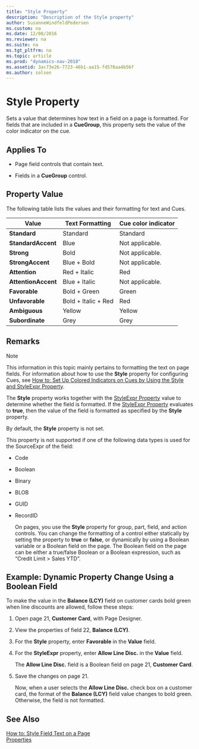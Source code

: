 ```yaml
---
title: "Style Property"
description: "Description of the Style property"
author: SusanneWindfeldPedersen
ms.custom: na
ms.date: 12/08/2016
ms.reviewer: na
ms.suite: na
ms.tgt_pltfrm: na
ms.topic: article
ms.prod: "dynamics-nav-2018"
ms.assetid: 3ac73e26-7723-46b1-aa15-fd578aa4b56f
ms.author: solsen
---
```

# Style Property
Sets a value that determines how text in a field on a page is formatted. For fields that are included in a **CueGroup**, this property sets the value of the color indicator on the cue.  

## Applies To  

-   Page field controls that contain text.  

-   Fields in a **CueGroup** control.  

## Property Value  
 The following table lists the values and their formatting for text and Cues.  

|Value|Text Formatting|Cue color indicator|  
|-----------|---------------------|-------------------------|  
|**Standard**|Standard|Standard|  
|**StandardAccent**|Blue|Not applicable.|  
|**Strong**|Bold|Not applicable.|  
|**StrongAccent**|Blue + Bold|Not applicable.|  
|**Attention**|Red + Italic|Red|  
|**AttentionAccent**|Blue + Italic|Not applicable.|  
|**Favorable**|Bold + Green|Green|  
|**Unfavorable**|Bold + Italic + Red|Red|  
|**Ambiguous**|Yellow|Yellow|  
|**Subordinate**|Grey|Grey|  

## Remarks  

> [!NOTE]  
>  This information in this topic mainly pertains to formatting the text on page fields. For information about how to use the **Style** property for configuring Cues, see [How to: Set Up Colored Indicators on Cues by Using the Style and StyleExpr Property](How-to--Set-Up-Colored-Indicators-on-Cues-by-Using-the-Style-and-StyleExpr-Property.md).  

 The **Style** property works together with the [StyleExpr Property](StyleExpr-Property.md) value to determine whether the field is formatted. If the [StyleExpr Property](StyleExpr-Property.md) evaluates to **true**, then the value of the field is formatted as specified by the **Style** property.  

 By default, the **Style** property is not set.  

 This property is not supported if one of the following data types is used for the SourceExpr of the field:  

- Code  

- Boolean  

- Binary  

- BLOB  

- GUID  

- RecordID  

  On pages, you use the **Style** property for group, part, field, and action controls. You can change the formatting of a control either statically by setting the property to **true** or **false**, or dynamically by using a Boolean variable or a Boolean field on the page. The Boolean field on the page can be either a true/false Boolean or a Boolean expression, such as “Credit Limit > Sales YTD”.  

## Example: Dynamic Property Change Using a Boolean Field  
 To make the value in the **Balance (LCY)** field on customer cards bold green when line discounts are allowed, follow these steps:  

1. Open page 21, **Customer Card**, with Page Designer.  

2. View the properties of field 22, **Balance (LCY)**.  

3. For the **Style** property, enter **Favorable** in the **Value** field.  

4. For the **StyleExpr** property, enter **Allow Line Disc.** in the **Value** field.  

    The **Allow Line Disc.** field is a Boolean field on page 21, **Customer Card**.  

5. Save the changes on page 21.  

   Now, when a user selects the **Allow Line Disc.** check box on a customer card, the format of the **Balance (LCY)** field value changes to bold green. Otherwise, the field is not formatted.  

## See Also  
 [How to: Style Field Text on a Page](How-to--Style-Field-Text-on-a-Page.md)   
 [Properties](Properties.md)
